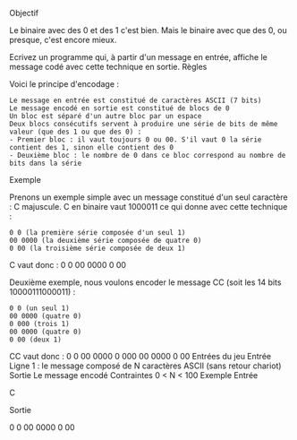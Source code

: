 
  Objectif

Le binaire avec des 0 et des 1 c'est bien. Mais le binaire avec que des 0, ou presque, c'est encore mieux.

Ecrivez un programme qui, à partir d'un message en entrée, affiche le message codé avec cette technique en sortie.
  Règles

Voici le principe d'encodage :

    Le message en entrée est constitué de caractères ASCII (7 bits)
    Le message encodé en sortie est constitué de blocs de 0
    Un bloc est séparé d'un autre bloc par un espace
    Deux blocs consécutifs servent à produire une série de bits de même valeur (que des 1 ou que des 0) :
    - Premier bloc : il vaut toujours 0 ou 00. S'il vaut 0 la série contient des 1, sinon elle contient des 0
    - Deuxième bloc : le nombre de 0 dans ce bloc correspond au nombre de bits dans la série

  Exemple

Prenons un exemple simple avec un message constitué d'un seul caractère : C majuscule. C en binaire vaut 1000011 ce qui donne avec cette technique :

    0 0 (la première série composée d'un seul 1)
    00 0000 (la deuxième série composée de quatre 0)
    0 00 (la troisième série composée de deux 1)

C vaut donc : 0 0 00 0000 0 00
 

Deuxième exemple, nous voulons encoder le message CC (soit les 14 bits 10000111000011) :

    0 0 (un seul 1)
    00 0000 (quatre 0)
    0 000 (trois 1)
    00 0000 (quatre 0)
    0 00 (deux 1)

CC vaut donc : 0 0 00 0000 0 000 00 0000 0 00
  Entrées du jeu
Entrée
Ligne 1 : le message composé de N caractères ASCII (sans retour chariot)
Sortie
Le message encodé
Contraintes
0 < N < 100
Exemple
Entrée

C

Sortie

0 0 00 0000 0 00

